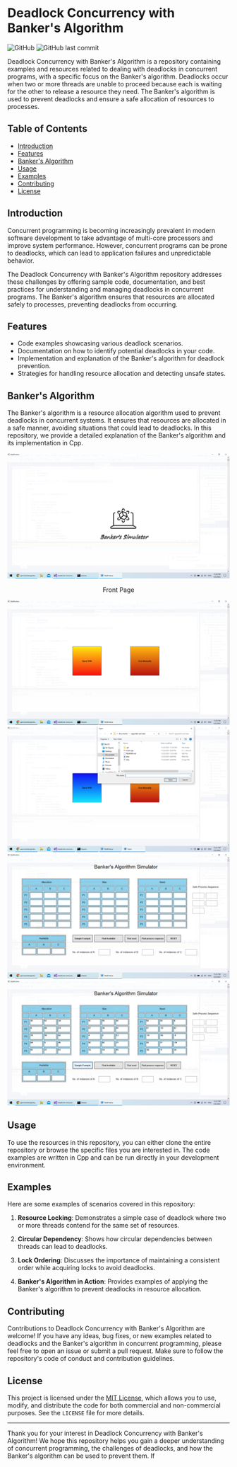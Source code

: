# Deadlock Concurrency with Banker's Algorithm

![GitHub](https://img.shields.io/github/license/ksl-fourwalls/deadlock-concurrency)
![GitHub last commit](https://img.shields.io/github/last-commit/ksl-fourwalls/deadlock-concurrency)

Deadlock Concurrency with Banker's Algorithm is a repository containing examples and resources related to dealing with deadlocks in concurrent programs, with a specific focus on the Banker's algorithm. Deadlocks occur when two or more threads are unable to proceed because each is waiting for the other to release a resource they need. The Banker's algorithm is used to prevent deadlocks and ensure a safe allocation of resources to processes.

## Table of Contents

- [Introduction](#introduction)
- [Features](#features)
- [Banker's Algorithm](#bankers-algorithm)
- [Usage](#usage)
- [Examples](#examples)
- [Contributing](#contributing)
- [License](#license)

## Introduction

Concurrent programming is becoming increasingly prevalent in modern software development to take advantage of multi-core processors and improve system performance. However, concurrent programs can be prone to deadlocks, which can lead to application failures and unpredictable behavior.

The Deadlock Concurrency with Banker's Algorithm repository addresses these challenges by offering sample code, documentation, and best practices for understanding and managing deadlocks in concurrent programs. The Banker's algorithm ensures that resources are allocated safely to processes, preventing deadlocks from occurring.

## Features

- Code examples showcasing various deadlock scenarios.
- Documentation on how to identify potential deadlocks in your code.
- Implementation and explanation of the Banker's algorithm for deadlock prevention.
- Strategies for handling resource allocation and detecting unsafe states.

## Banker's Algorithm

The Banker's algorithm is a resource allocation algorithm used to prevent deadlocks in concurrent systems. It ensures that resources are allocated in a safe manner, avoiding situations that could lead to deadlocks. In this repository, we provide a detailed explanation of the Banker's algorithm and its implementation in Cpp.

<img src="Screenshot (93).png">
<center><p>Front Page</p></center>

<img src="Screenshot (94).png">

<img src="Screenshot (95).png">

<img src="Screenshot (96).png">

<img src="Screenshot (97).png">


## Usage

To use the resources in this repository, you can either clone the entire repository or browse the specific files you are interested in. The code examples are written in Cpp and can be run directly in your development environment.

## Examples

Here are some examples of scenarios covered in this repository:

1. **Resource Locking**: Demonstrates a simple case of deadlock where two or more threads contend for the same set of resources.

2. **Circular Dependency**: Shows how circular dependencies between threads can lead to deadlocks.

3. **Lock Ordering**: Discusses the importance of maintaining a consistent order while acquiring locks to avoid deadlocks.

4. **Banker's Algorithm in Action**: Provides examples of applying the Banker's algorithm to prevent deadlocks in resource allocation.

## Contributing

Contributions to Deadlock Concurrency with Banker's Algorithm are welcome! If you have any ideas, bug fixes, or new examples related to deadlocks and the Banker's algorithm in concurrent programming, please feel free to open an issue or submit a pull request. Make sure to follow the repository's code of conduct and contribution guidelines.

## License

This project is licensed under the [MIT License](LICENSE), which allows you to use, modify, and distribute the code for both commercial and non-commercial purposes. See the `LICENSE` file for more details.

---

Thank you for your interest in Deadlock Concurrency with Banker's Algorithm! We hope this repository helps you gain a deeper understanding of concurrent programming, the challenges of deadlocks, and how the Banker's algorithm can be used to prevent them. If



